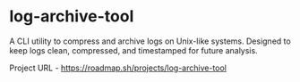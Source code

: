 # log-archive-tool
A CLI utility to compress and archive logs on Unix-like systems. Designed to keep logs clean, compressed, and timestamped for future analysis.

Project URL - https://roadmap.sh/projects/log-archive-tool
